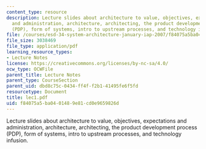 ```yaml
---
content_type: resource
description: Lecture slides about architecture to value, objectives, expectations
  and administration, architecture, architecting, the product development process
  (PDP), form of systems, intro to upstream processes, and technology infusion.
file: /courses/esd-34-system-architecture-january-iap-2007/f84075a5ba0401489e81cd0e9659826d_lec1.pdf
file_size: 3038469
file_type: application/pdf
learning_resource_types:
- Lecture Notes
license: https://creativecommons.org/licenses/by-nc-sa/4.0/
ocw_type: OCWFile
parent_title: Lecture Notes
parent_type: CourseSection
parent_uid: dbd8c75c-0434-ff4f-f2b1-41495fe6f5fd
resourcetype: Document
title: lec1.pdf
uid: f84075a5-ba04-0148-9e81-cd0e9659826d
---
```

Lecture slides about architecture to value, objectives, expectations and administration, architecture, architecting, the product development process (PDP), form of systems, intro to upstream processes, and technology infusion.